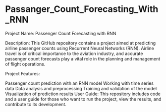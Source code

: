 # Passanger_Count_Forecasting_With_RNN
Project Name: Passenger Count Forecasting with RNN

Description:
This GitHub repository contains a project aimed at predicting airline passenger counts using Recurrent Neural Networks (RNN). Airline travel is of critical importance to the aviation industry, and accurate passenger count forecasts play a vital role in the planning and management of flight operations.

Project Features:

Passenger count prediction with an RNN model
Working with time series data
Data analysis and preprocessing
Training and validation of the model
Visualization of prediction results
User Guide:
This repository includes code and a user guide for those who want to run the project, view the results, and contribute to its development.


